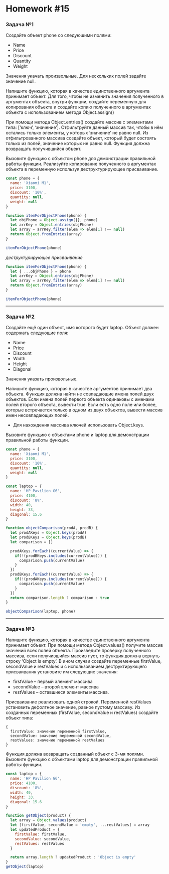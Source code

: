 # Homework #15

### Задача №1

Создайте объект phone со следующими полями:
* Name
* Price
* Discount
* Quantity
* Weight

Значения укачать произвольные. Для нескольких полей задайте значение null.

Напишите функцию, которая в качестве единственного аргумента принимает объект. Для того, чтобы не изменить значения полученного в аргументах объекта, внутри функции, создайте переменную для копирования объекта и создайте копию полученного в аргументах объекта с использованием метода Object.assign()

При помощи метода Object.entries() создайте массив с элементами типа: [‘ключ’, ‘значение’]. Отфильтруйте данный массив так, чтобы в нём остались только элементы, у которых ‘значение’ нe равно null. Из отфильтрованного массива создайте объект, который будет состоять только из полей, значение которых не равно null. Функция должна возвращать получившийся объект.

Вызовите функцию с объектом phone для демонстрации правильной работы функции.
Реализуйте копирование полученного в аргументах объекта в переменную используя деструктурирующее присваивание.

```js
const phone = {
  name: 'Xiaomi M1',
  price: 3100,
  discount: '10%',
  quantity: null,
  weight: null
}

function itemForObjectPhone(phone) {
  let objPhone = Object.assign({}, phone)
  let arrKey = Object.entries(objPhone)
  let array = arrKey.filter(elem => elem[1] !== null)
  return Object.fromEntries(array)
}

itemForObjectPhone(phone)
```

*деструктурирующее присваивание*

```js
function itemForObjectPhone(phone) {
  let { ...objPhone } = phone
  let arrKey = Object.entries(objPhone)
  let array = arrKey.filter(elem => elem[1] !== null)
  return Object.fromEntries(array)
}

itemForObjectPhone(phone)
```

***

### Задача №2

Создайте ещё один объект, имя которого будет laptop. Объект должен содержать следующие поля:
* Name
* Price
* Discount
* Width
* Height
* Diagonal

Значения указать произвольные.

Напишите функцию, которая в качестве аргументов принимает два объекта. Функция должна найти не совпадающие имена полей двух объектов. Если имена полей первого объекта одинаковы с именами полей второго объекта, вывести true.  Если есть одно поле или более, которые встречается только в одном из двух объектов, вывести массив имен несовпадающих полей.
* Для нахождения массива ключей использовать Object.keys.

Вызовите функцию с объектами phone и laptop для демонстрации правильной работы функции.

```js
const phone = {
  name: 'Xiaomi M1',
  price: 3100,
  discount: '10%',
  quantity: null,
  weight: null
}

const laptop = {
  name: 'HP Pavilion G6',
  price: 4100,
  discount: '8%',
  width: 40,
  height: 33,
  diagonal: 15.6
}

function objectСomparison(prodA, prodB) {
  let prodAKeys = Object.keys(prodA)
  let prodBKeys = Object.keys(prodB)
  let comparison = []

  prodAKeys.forEach((currentValue) => {
    if(!(prodBKeys.includes(currentValue))) {
      comparison.push(currentValue)
    }
  })
  prodBKeys.forEach((currentValue) => {
    if(!(prodAKeys.includes(currentValue))) {
      comparison.push(currentValue)
    }
  })
  return comparison.length ? comparison : true
}

objectСomparison(laptop, phone)
```

***

### Задача №3


Напишите функцию, которая в качестве единственного аргумента принимает объект. При помощи метода Object.values() получите массив значений всех полей объекта.
Произведите проверку полученного массива, если получившийся массив пуст, то функция должна вернуть строку ‘Object is empty’. В ином случаи создайте переменные firstValue, secondValue и restValues и с использованием деструктирующего присваивания установите им следующие значения:
* firstValue – первый элемент массива
* secondValue – второй элемент массива
* restValues – оставшиеся элементы массива.

Присваивание реализовать одной строкой. Переменной restValues установить дефолтное значение, равное пустому массиву.
Из созданных переменных (firstValue, secondValue и restValues) создайте объект типа:

```
{
  firstValue: значение переменной firstValue,
  secondValue: значение переменной secondValue,
  restValues: значение переменной restValues
}
```


Функция должна возвращать созданный объект с 3-мя полями.
Вызовите функцию с объектами laptop для демонстрации правильной работы функции.

```js
const laptop = {
  name: 'HP Pavilion G6',
  price: 4100,
  discount: '8%',
  width: 40,
  height: 33,
  diagonal: 15.6
}

function getObject(product) {
  let array = Object.values(product)
  let [firstValue, secondValue = 'empty', ...restValues] = array
  let updatedProduct = {
    firstValue: firstValue,
    secondValue: secondValue,
    restValues: restValues
  }

  return array.length ? updatedProduct : 'Object is empty'
}
getObject(laptop)
```

